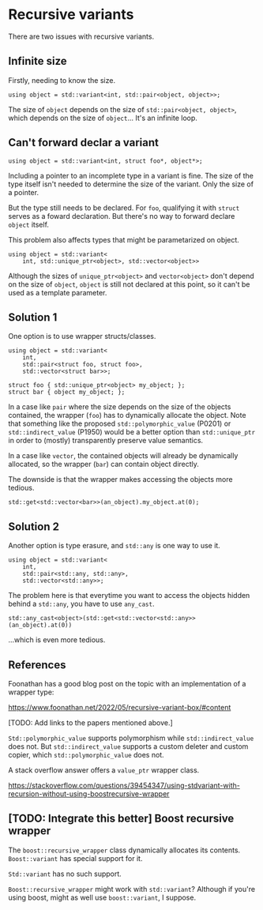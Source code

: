 # Recursive variants

There are two issues with recursive variants.

## Infinite size

Firstly, needing to know the size.

    using object = std::variant<int, std::pair<object, object>>;

The size of `object` depends on the size of `std::pair<object, object>`, which
depends on the size of `object`... It's an infinite loop.

## Can't forward declar a variant

    using object = std::variant<int, struct foo*, object*>;

Including a pointer to an incomplete type in a variant is fine. The size of
the type itself isn't needed to determine the size of the variant. Only the
size of a pointer.

But the type still needs to be declared. For `foo`, qualifying it with `struct`
serves as a foward declaration. But there's no way to forward declare
`object` itself.

This problem also affects types that might be parametarized on object.

    using object = std::variant<
        int, std::unique_ptr<object>, std::vector<object>>

Although the sizes of `unique_ptr<object>` and `vector<object>` don't depend on the size of `object`, `object` is still not declared at this point, so it can't be used as a template parameter.

## Solution 1

One option is to use wrapper structs/classes.

    using object = std::variant<
        int,
        std::pair<struct foo, struct foo>,
        std::vector<struct bar>>;
    
    struct foo { std::unique_ptr<object> my_object; };
    struct bar { object my_object; };

In a case like `pair` where the size depends on the size of the objects
contained, the wrapper (`foo`) has to dynamically allocate the object. Note that something
like the proposed `std::polymorphic_value` (P0201) or `std::indirect_value` (P1950) would be
a better option than `std::unique_ptr` in order to (mostly) transparently
preserve value semantics.

In a case like `vector`, the contained objects will already be dynamically
allocated, so the wrapper (`bar`) can contain object directly.

The downside is that the wrapper makes accessing the objects more tedious.

    std::get<std::vector<bar>>(an_object).my_object.at(0);

## Solution 2

Another option is type erasure, and `std::any` is one way to use it.

    using object = std::variant<
        int,
        std::pair<std::any, std::any>,
        std::vector<std::any>>;

The problem here is that everytime you want to access the objects hidden
behind a `std::any`, you have to use `any_cast`.

    std::any_cast<object>(std::get<std::vector<std::any>>(an_object).at(0))

...which is even more tedious.

## References

Foonathan has a good blog post on the topic with an implementation of a wrapper type:

https://www.foonathan.net/2022/05/recursive-variant-box/#content

\[TODO: Add links to the papers mentioned above.]

`Std::polymorphic_value` supports polymorphism while `std::indirect_value` does not. But `std::indirect_value` supports a custom deleter and custom copier, which `std::polymorphic_value` does not.

A stack overflow answer offers a `value_ptr` wrapper class.

https://stackoverflow.com/questions/39454347/using-stdvariant-with-recursion-without-using-boostrecursive-wrapper

## \[TODO: Integrate this better] Boost recursive wrapper

The `boost::recursive_wrapper` class dynamically allocates its contents.
`Boost::variant` has special support for it.

`Std::variant` has no such support.

`Boost::recursive_wrapper` might work with `std::variant`? Although if you're
using boost, might as well use `boost::variant`, I suppose.

